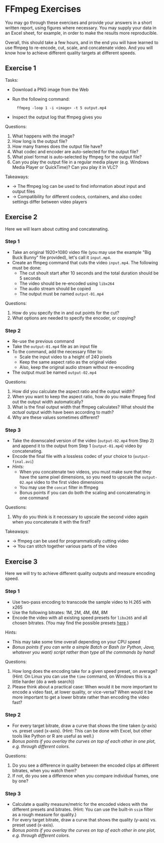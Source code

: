 # FFmpeg Exercises

You may go through these exercises and provide your answers in a short written report, using figures where necessary. You may supply your data in an Excel sheet, for example, in order to make the results more reproducible.

Overall, this should take a few hours, and in the end you will have learned to use ffmpeg to re-encode, cut, scale, and concatenate video. And you will know how to achieve different quality targets at different speeds.

## Exercise 1

Tasks:

* Download a PNG image from the Web
* Run the following command:

        ffmpeg -loop 1 -i <image> -t 5 output.mp4

* Inspect the output log that ffmpeg gives you

Questions:

1. What happens with the image?
2. How long is the output file?
3. How many frames does the output file have?
4. What codec and encoder are auto-selected for the output file?
5. What pixel format is auto-selected by ffmpeg for the output file?
6. Can you play the output file in a regular media player (e.g. Windows Media Player or QuickTime)? Can you play it in VLC?

Takeaways:

* → The ffmpeg log can be used to find information about input and output files
* → Compatibility for different codecs, containers, and also codec settings differ between video players

## Exercise 2

Here we will learn about cutting and concatenating.

### Step 1

* Take an original 1920×1080 video file (you may use the example "Big Buck Bunny" file provided), let's call it `input.mp4`.
* Create an ffmpeg command that cuts the video `input.mp4`. The following must be done:
    * The cut shoult start after 10 seconds and the total duration should be 5 seconds
    * The video should be re-encoded using `libx264`
    * The audio stream should be copied
    * The output must be named `output-01.mp4`

Questions:

1. How do you specify the in and out points for the cut?
2. What options are needed to specify the encoder, or copying?

### Step 2

* Re-use the previous command
* Take the `output-01.mp4` file as an input file
* To the command, add the necessary filter to:
    * Scale the input video to a height of 240 pixels
    * Keep the same aspect ratio as the original video
    * Also, keep the original audio stream without re-encoding
* The output must be named `output-02.mp4`

Questions:

1. How did you calculate the aspect ratio and the output width?
2. When you want to keep the aspect ratio, how do you make ffmpeg find out the output width automatically?
3. What is the final output width that ffmpeg calculates? What should the *actual* output width have been according to math?
4. Why are these values sometimes different?

### Step 3

* Take the downscaled version of the video (`output-02.mp4` from Step 2) and append it to the output from Step 1 (`output-01.mp4`) video by concatenating.
* Encode the final file with a lossless codec of your choice to (`output-final.avi`)
* *Hints:*
    * When you concatenate two videos, you must make sure that they have the same pixel dimensions, so you need to upscale the `output-02.mp4` video to the first video dimensions
    * You may use the `concat` filter in ffmpeg
    * Bonus points if you can do both the scaling and concatenating in one command

Questions:

1. Why do you think is it necessary to upscale the second video again when you concatenate it with the first?

Takeaways:

* → ffmpeg can be used for programmatically cutting video
* → You can stitch together various parts of the video

## Exercise 3

Here we will try to achieve different quality outputs and measure encoding speed.

### Step 1

* Use two-pass encoding to transcode the sample video to H.265 with x265
* Use the following bitrates: 1M, 2M, 4M, 6M, 8M
* Encode the video with all existing speed presets for `libx265` and all chosen bitrates. (You may find the possible presets [here](https://x265.readthedocs.io/en/default/presets.html#presets).)

Hints:

* This may take some time overall depending on your CPU speed
* *Bonus points if you can write a simple Batch or Bash (or Python, Java, whatever you want) script rather than type all the commands by hand!*

Questions:

1. How long does the encoding take for a given speed preset, on average? (Hint: On Linux you can use the `time` command, on Windows this is a little harder (do a web search))
2. Please think about a practical case: When would it be more important to encode a video fast, at lower quality, or vice-versa? When would it be more important to get a lower bitrate rather than encoding the video fast?

### Step 2

* For every target bitrate, draw a curve that shows the time taken (y-axis) vs. preset used (x-axis). (Hint: This can be done with Excel, but other tools like Python or R are useful as well.)
* *Bonus points if you overlay the curves on top of each other in one plot, e.g. through different colors.*

Questions:

1. Do you see a difference in quality between the encoded clips at different bitrates, when you watch them?
2. If not, do you see a difference when you compare individual frames, one by one?

### Step 3

* Calculate a quality measure/metric for the encoded videos with the different presets and bitrates. (Hint: You can use the built-in `ssim` filter as a rough measure for quality.)
* For every target bitrate, draw a curve that shows the quality (y-axis) vs. preset used (x-axis).
* *Bonus points if you overlay the curves on top of each other in one plot, e.g. through different colors.*
